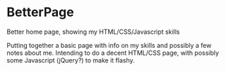 # BetterPage
Better home page, showing my HTML/CSS/Javascript skills

Putting together a basic page with info on my skills and possibly a few notes about me.
Intending to do a decent HTML/CSS page, with possibly some Javascript (jQuery?) to make it flashy.

